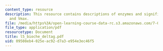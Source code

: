 ```yaml
---
content_type: resource
description: This resource contains descriptions of enzymes and significance of KM
  and Vmax.
file: /media/https%3A/open-learning-course-data-rc.s3.amazonaws.com/7-014-introductory-biology-spring-2005/09508eb4025eac92d7a3e954e3ec46f5_l5_bioche_deltag.pdf
file_type: application/pdf
resourcetype: Document
title: l5_bioche_deltag.pdf
uid: 09508eb4-025e-ac92-d7a3-e954e3ec46f5
---
```


